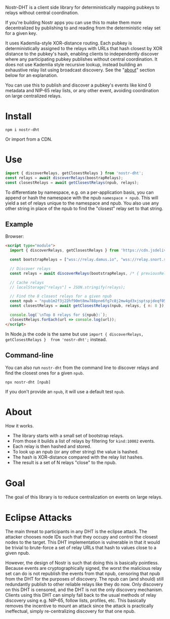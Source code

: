 Nostr-DHT is a client side library for deterministically mapping pubkeys to relays without central coordination.

If you're building Nostr apps you can use this to make them more decentralized by publishing to and reading from the deterministic relay set for a given key.

It uses Kademlia-style XOR-distance routing. Each pubkey is deterministically assigned to the relays with URLs that hash closest by XOR distance to the pubkey's hash, enabling clients to independently discover where any participating pubkey publishes without central coordination. It does not use Kademlia style recursive lookup, instead building an exhaustive relay list using broadcast discovery. See the "[about](#about)" section below for an explanation.

You can use this to publish and discover a pubkey's events like kind 0 metadata and NIP-65 relay lists, or any other event, avoiding coordination on large centralized relays.

# Install

```shell
npm i nostr-dht
```

Or import from a CDN.

# Use

```javascript
import { discoverRelays, getClosestRelays } from 'nostr-dht';
const relays = await discoverRelays(boostrapRelays);
const closestRelays = await getClosestRelays(npub, relays);
```

To differentiate by namespace, e.g. on a per-application basis, you can append or hash the namespace with the npub `namespace + npub`. This will yield a set of relays unique to the namespace and npub. You also use any other string in place of the npub to find the "closest" relay set to that string.

## Example

Browser:

```html
<script type="module">
  import { discoverRelays, getClosestRelays } from 'https://cdn.jsdelivr.net/npm/nostr-dht@latest/nostr-dht.js';

  const bootstrapRelays = ["wss://relay.damus.io", "wss://relay.snort.social", "wss://nos.lol"];

  // Discover relays
  const relays = await discoverRelays(bootstrapRelays, /* { previousRelays: localStorage["relays"] } */);

  // Cache relays
  // localStorage["relays"] = JSON.stringify(relays);

  // Find the 8 closest relays for a given npub
  const npub = "npub1m2f3j22hf90mt8mw788pne6fg7c8j2mw4gd3xjsptspjdeqf05dqhr54wn";
  const closestRelays = await getClosestRelays(npub, relays, { n: 8 });

  console.log(`\nTop 8 relays for ${npub}:`);
  closestRelays.forEach(url => console.log(url));
</script>
```

In Node.js the code is the same but use `import { discoverRelays, getClosestRelays }  from 'nostr-dht';` instead.

## Command-line

You can also run `nostr-dht` from the command line to discover relays and find the closest ones for a given `npub`.

```shell
npx nostr-dht [npub]
```

If you don't provide an `npub`, it will use a default test `npub`.

# About

How it works.

- The library starts with a small set of bootstrap relays.
- From those it builds a list of relays by filtering for `kind:10002` events.
- Each relay is then hashed and stored.
- To look up an npub (or any other string) the value is hashed.
- The hash is XOR-distance compared with the relay list hashes.
- The result is a set of N relays "close" to the npub.

# Goal

The goal of this library is to reduce centralization on events on large relays.

# Eclipse Attacks

The main threat to participants in any DHT is the eclipse attack. The attacker chooses node IDs such that they occupy and control the closest nodes to the target. This DHT implementation is vulnerable in that it would be trivial to brute-force a set of relay URLs that hash to values close to a given npub.

However, the design of Nostr is such that doing this is basically pointless. Because events are cryptographically signed, the worst the malicious relay set can do is not republish the events from that npub, censoring that npub from the DHT for the purposes of discovery. The npub can (and should) still redundantly publish to other reliable relays like they do now. Only discovery on this DHT is censored, and the DHT is not the only discovery mechanism. Clients using this DHT can simply fall back to the usual methods of relay discovery using e.g. NIP-65, follow lists, profiles, etc. This basically removes the incentive to mount an attack since the attack is practically ineffectual, simply re-centralizing discovery for that one npub.
